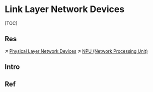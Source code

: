 # Link Layer Network Devices

[TOC]



## Res
↗ [Physical Layer Network Devices](../../../0x07%20Physical%20Layer/📌%20Physical%20Layer%20Network%20Devices/Physical%20Layer%20Network%20Devices.md)
↗ [NPU (Network Processing Unit)](../../../../../🧬%20Computer%20System/Computer%20Architecture/Computer%20Microarchitectures%20(Computer%20Organization)%20&%20von%20Neumann%20Model/Computer%20Processors/Microprocessors%20Unit%20(MPU)/NPU%20(Network%20Processing%20Unit)/NPU%20(Network%20Processing%20Unit).md)



## Intro


## Ref
[Network Devices (Hub, Repeater, Bridge, Switch, Router, Gateways and Brouter)]: https://www.geeksforgeeks.org/network-devices-hub-repeater-bridge-switch-router-gateways/



